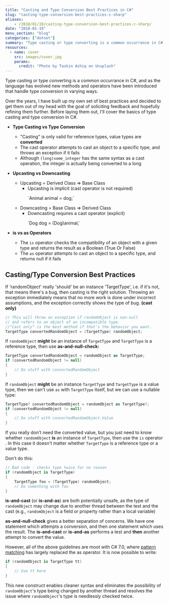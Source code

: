 ```yaml
---
title: "Casting and Type Conversion Best Practices in C#"
slug: "casting-type-conversion-best-practices-c-sharp"
aliases:
    - /2018/01/19/casting-type-conversion-best-practices-c-sharp/
date: "2018-01-19"
menu_section: "blog"
categories: ["dotnet"]
summary: "Type casting or type converting is a common occurrance in C#, and as the language has evolved new methods and operators have been introduced that handle type conversion in varying ways. Over the years, I have built up my own set of best practices and decided to get them out of my head with the goal of soliciting feedback and hopefully refining them further."
resources:
  - name: cover
    src: images/cover.jpg
    params:
      credit: "Photo by Taskin Ashiq on Unsplash"
---
```


Type casting or type converting is a common occurrance in C&#35;, and as the language has evolved new methods and operators have been introduced that handle type conversion in varying ways.

Over the years, I have built up my own set of best practices and decided to get them out of my head with the goal of soliciting feedback and hopefully refining them further. Before laying them out, I'll cover the basics of type casting and type conversion in C&#35;.

* **Type Casting vs Type Conversion**
  * "Casting" is only valid for reference types, value types are __converted__
  * The cast operator attempts to cast an object to a specific type, and throws an exception if it fails
  * Although `(long)some_integer` has the same syntax as a cast operation, the integer is actually being converted to a long

* **Upcasting vs Downcasting**
  * Upcasting = Derived Class &#61;&#62; Base Class
    * Upcasting is implicit (cast operator is not required)
      <p>`Animal animal = dog;`</p>
  * Downcasting = Base Class &#61;&#62; Derived Class
    * Downcasting requires a cast operator (explicit)
      <p>`Dog dog = (Dog)animal;`</p>

* **is vs as Operators**
  * The `is` operator checks the compatibility of an object with a given type and returns the result as a Boolean (True Or False)
  * The `as` operator attempts to cast an object to a specific type, and returns null if it fails

## Casting/Type Conversion Best Practices

If 'randomObject' really 'should' be an instance 'TargetType', i.e. if it's not, that means there's a bug, then casting is the right solution. Throwing an exception immediately means that no more work is done under incorrect assumptions, and the exception correctly shows the type of bug. **(cast only)**

```csharp
// This will throw an exception if randomObject is non-null
// and refers to an object of an incompatible type.
//"Cast only" is the best method if that's the behavior you want.
TargetType convertedRandomObject = (TargetType) randomObject;
```

If `randomObject` **might** be an instance of `TargetType` and `TargetType` is a reference type, then use **as-and-null-check:**

```csharp
TargetType convertedRandomObject = randomObject as TargetType;
if (convertedRandomObject != null)
{
    // Do stuff with convertedRandomObject
}
```

If `randomObject` **might** be an instance `TargetType` and `TargetType` is a value type, then we can't use `as` with `TargetType` itself, but we can use a nullable type:

```csharp
TargetType? convertedRandomObject = randomObject as TargetType?;
if (convertedRandomObject != null)
{
    // Do stuff with convertedRandomObject.Value
}
```

If you really don't need the converted value, but you just need to know whether `randomObject` **is** an instance of `TargetType`, then use the `is` operator . In this case it doesn't matter whether `TargetType` is a reference type or a value type.

Don't do this:

```csharp
// Bad code - checks type twice for no reason
if (randomObject is TargetType)
{
    TargetType foo = (TargetType) randomObject;
    // Do something with foo
}
```

**is-and-cast** (or **is-and-as**) are both potentially unsafe, as the type of `randomObject` may change due to another thread between the test and the cast (e.g., `randomObject` is a field or property rather than a local variable)

**as-and-null-check** gives a better separation of concerns. We have one statement which attempts a conversion, and then one statement which uses the result. The **is-and-cast** or **is-and-as** performs a test and **then** another attempt to convert the value.

However, all of the above guidelines are moot with C# 7.0, where [pattern matching](https://docs.microsoft.com/en-us/dotnet/csharp/pattern-matching) has largely replaced the as operator. It is now possible to write:

```csharp
if (randomObject is TargetType tt)
{
    // Use tt here
}
```

This new construct enables cleaner syntax and eliminates the possibility of `randomObject`'s type being changed by another thread and resolves the issue where `randomObject`'s type is needlessly checked twice.
